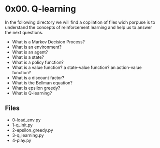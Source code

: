 # 0x00. Q-learning

In the following directory we will find a copilation of files wich porpuse is to understand the concepts of reinforcement learning and help us to answer the next questions.
-   What is a Markov Decision Process?
-   What is an environment?
-   What is an agent?
-   What is a state?
-   What is a policy function?
-   What is a value function? a state-value function? an action-value function?
-   What is a discount factor?
-   What is the Bellman equation?
-   What is epsilon greedy?
-   What is Q-learning?

## Files
- 0-load_env.py
- 1-q_init.py
- 2-epsilon_greedy.py
- 3-q_learning.py
- 4-play.py